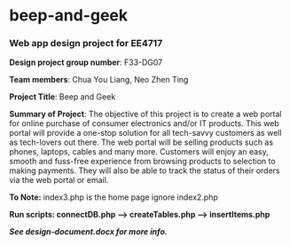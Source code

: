 # beep-and-geek
### Web app design project for EE4717


**Design project group number**: F33-DG07

**Team members**: Chua You Liang, Neo Zhen Ting

**Project Title**: Beep and Geek 

**Summary of Project**:
The objective of this project is to create a web portal for online purchase of consumer electronics and/or IT products. This web portal will provide a one-stop solution for all tech-savvy customers as well as tech-lovers out there. The web portal will be selling products such as phones, laptops, cables and many more. Customers will enjoy an easy, smooth and fuss-free experience from browsing products to selection to making payments. They will also be able to track the status of their orders via the web portal or email.

**To Note:**
index3.php is the home page 
ignore index2.php

**Run scripts: connectDB.php --> createTables.php --> insertItems.php**


**_See design-document.docx for more info._**
